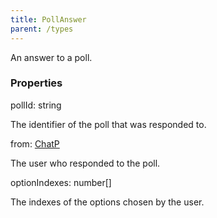 ```yaml
---
title: PollAnswer
parent: /types
---
```


An answer to a poll.

### Properties

<div class="flex flex-col gap-3"><div><div class="flex gap-2"><div class="font-mono p" id="p_pollId" data-anchor><span class="font-bold">pollId</span><span class="opacity-50">:</span> <span>string</span></div></div><div class="pl-3"><div class="no-margin">

The identifier of the poll that was responded to.

</div></div></div><div><div class="flex gap-2"><div class="font-mono p" id="p_from" data-anchor><span class="font-bold">from</span><span class="opacity-50">:</span> <a href="/gh/types/chatp"  >ChatP</a></div></div><div class="pl-3"><div class="no-margin">

The user who responded to the poll.

</div></div></div><div><div class="flex gap-2"><div class="font-mono p" id="p_optionIndexes" data-anchor><span class="font-bold">optionIndexes</span><span class="opacity-50">:</span> <span>number</span><span class="opacity-50">[]</span></div></div><div class="pl-3"><div class="no-margin">

The indexes of the options chosen by the user.

</div></div></div></div>

